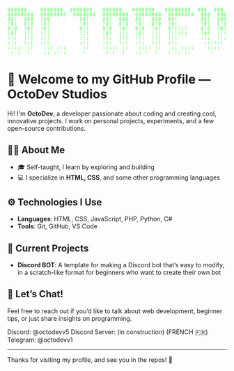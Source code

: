 ![OctoDev ASCII Art](./octodevascii.png)

# 👋 Welcome to my GitHub Profile — OctoDev Studios

Hi! I'm **OctoDev**, a developer passionate about coding and creating cool, innovative projects. I work on personal projects, experiments, and a few open-source contributions.

## 👨‍💻 About Me
- 🎓 Self-taught, I learn by exploring and building
- 💻 I specialize in **HTML, CSS**, and some other programming languages

## ⚙️ Technologies I Use
- **Languages**: HTML, CSS, JavaScript, PHP, Python, C#
- **Tools**: Git, GitHub, VS Code

## 📂 Current Projects
- **Discord BOT**: A template for making a Discord bot that’s easy to modify, in a scratch-like format for beginners who want to create their own bot

## 💬 Let’s Chat!
Feel free to reach out if you’d like to talk about web development, beginner tips, or just share insights on programming.

Discord: @octodevv5
Discord Server: (in construction) (FRENCH 🇫🇷)
Telegram: @octodevv1

---

Thanks for visiting my profile, and see you in the repos! 👾
